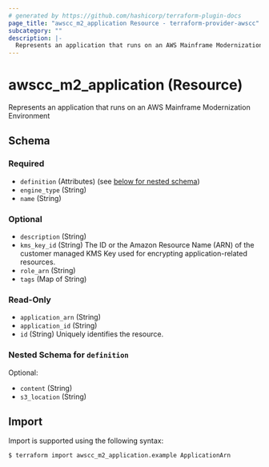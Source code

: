 ```yaml
---
# generated by https://github.com/hashicorp/terraform-plugin-docs
page_title: "awscc_m2_application Resource - terraform-provider-awscc"
subcategory: ""
description: |-
  Represents an application that runs on an AWS Mainframe Modernization Environment
---
```


# awscc_m2_application (Resource)

Represents an application that runs on an AWS Mainframe Modernization Environment



<!-- schema generated by tfplugindocs -->
## Schema

### Required

- `definition` (Attributes) (see [below for nested schema](#nestedatt--definition))
- `engine_type` (String)
- `name` (String)

### Optional

- `description` (String)
- `kms_key_id` (String) The ID or the Amazon Resource Name (ARN) of the customer managed KMS Key used for encrypting application-related resources.
- `role_arn` (String)
- `tags` (Map of String)

### Read-Only

- `application_arn` (String)
- `application_id` (String)
- `id` (String) Uniquely identifies the resource.

<a id="nestedatt--definition"></a>
### Nested Schema for `definition`

Optional:

- `content` (String)
- `s3_location` (String)

## Import

Import is supported using the following syntax:

```shell
$ terraform import awscc_m2_application.example ApplicationArn
```
